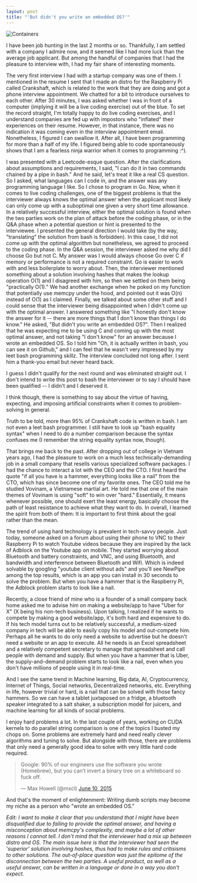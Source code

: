 ```yaml
---
layout: post
title: "'But didn't you write an embedded OS?'"
---
```



![Containers](https://imgs.xkcd.com/comics/containers.png)

I have been job hunting in the last 2 months or so. Thankfully, I am settled with a company I admire now, and it seemed like I had more luck than the average job applicant. But among the handful of companies that I had the pleasure to interview with, I had my fair share of interesting moments.

The very first interview I had with a startup company was one of them. I mentioned in the resume I sent that I made an distro for the Raspberry Pi called Crankshaft, which is related to the work that they are doing and got a phone interview appointment. We chatted for a bit to introduce ourselves to each other. After 30 minutes, I was asked whether I was in front of a computer (implying it will be a live coding exercise) out of the blue. To set the record straight, I'm totally happy to do live coding exercises, and I understand companies are fed up with impostors who "inflated" their experiences on their resume. However, in that instance, there was no indication it was coming even in the interview appointment email. Nonetheless, I figured I can swallow it. After all, I have been programming for more than a half of my life. I figured being able to code spontaneously shows that I am a fearless ninja warrior when it comes to programming :^).

I was presented with a Leetcode-esque question. After the clarifications about assumptions and requirements, I said, "I can do it in two commands chained by a pipe in bash." And he said, let's treat it like a real CS question. So I asked, what languages can I code in, and the answer was any programming language I like. So I chose to program in Go. Now, when it comes to live coding challenges, one of the biggest problems is that the interviewer always knows the optimal answer when the applicant most likely can only come up with a suboptimal one given a very short time allowance. In a relatively successful interview, either the optimal solution is found when the two parties work on the plan of attack before the coding phase, or in the Q&A phase when a potential question or hint is presented to the interviewee. I presented the general direction I would take (by the way, "translating" the solution from bash is forbidden). In this case, I did not come up with the optimal algorithm but nonetheless, we agreed to proceed to the coding phase. In the Q&A session, the interviewer asked me why did I choose Go but not C. My answer was I would always choose Go over C if memory or performance is not a required constraint. Go is easier to work with and less boilerplate to worry about. Then, the interviewer mentioned something about a solution involving hashes that makes the lookup operation O(1) and I disagreed with him, so then we settled on them being "practically O(1)." We had another exchange when he poked on my function that potentially use memcpy under the hood, and pointed out it was O(n) instead of O(1) as I claimed. Finally, we talked about some other stuff and I could sense that the interviewer being disappointed when I didn't come up with the optimal answer. I answered something like "I honestly don't know the answer for it -- there are more things that I don't know than things I do know." He asked, "But didn't you write an embedded OS?". Then I realized that he was expecting me to be using C and coming up with the most optimal answer, and not taking "I don't know" for an answer because I wrote an embedded OS. So I told him "Oh, it is actually written in bash, you can see it on Github," and I can feel that he wasn't very impressed by my leet bash programming skillz. The interview concluded not long after. I sent him a thank-you email but never heard back.

I guess I didn't qualify for the next round and was eliminated straight out. I don't intend to write this post to bash the interviewer or to say I should have been qualified -- I didn't and I deserved it.

I think though, there is something to say about the virtue of having, expecting, and imposing artificial constraints when it comes to problem-solving in general.

Truth to be told, more than 95% of Crankshaft code is written in bash. I am not even a leet bash programmer. I still have to look up "bash equality syntax" when I need to do a number comparison because the syntax confuses me (I remember the string equality syntax now, though).

That brings me back to the past. After dropping out of college in Vietnam years ago, I had the pleasure to work on a much less technically-demanding job in a small company that resells various specialized software packages. I had the chance to interact a lot with the CEO and the CTO. I first heard the quote "if all you have is a hammer, everything looks like a nail" from the CTO, which has since become one of my favorite ones. The CEO told me he studied Vovinam, a Vietnamese martial art. He told me that one of the main themes of Vovinam is using "soft" to win over "hard." Essentially, it means whenever possible, one should exert the least energy, basically choose the path of least resistance to achieve what they want to do. In overall, I learned the spirit from both of them: It is important to first think about the goal rather than the mean.

The trend of using hard technology is prevalent in tech-savvy people. Just today, someone asked on a forum about using their phone to VNC to their Raspberry Pi to watch Youtube videos because they are inspired by the lack of Adblock on the Youtube app on mobile. They started worrying about Bluetooth and battery constraints, and VNC, and using Bluetooth, and bandwidth and interference between Bluetooth and Wifi. Which is indeed solvable by googling "youtube client without ads" and you'll see NewPipe among the top results, which is an app you can install in 30 seconds to solve the problem. But when you have a hammer that is the Raspberry Pi, the Adblock problem starts to look like a nail.

Recently, a close friend of mine who is a founder of a small company back home asked me to advise him on making a website/app to have "Uber for X" (X being his non-tech business). Upon talking, I realized if he wants to compete by making a good website/app, it's both hard and expensive to do. If his tech model turns out to be relatively successful, a medium-sized company in tech will be able to easily copy his model and out-compete him. Perhaps all he wants to do only need a website to advertise but he doesn't need a website or an app to execute. All he needs is an Excel spreadsheet and a relatively competent secretary to manage that spreadsheet and call people with demand and supply. But when you have a hammer that is Uber, the supply-and-demand problem starts to look like a nail, even when you don't have millions of people using it in real-time.

And I see the same trend in Machine learning, Big data, AI, Cryptocurrency, Internet of Things, Social networks, Decentralized networks, etc. Everything in life, however trivial or hard, is a nail that can be solved with those fancy hammers. So we can have a tablet juxtaposed on a fridge, a bluetooth speaker integrated to a salt shaker, a subscription model for juicers, and machine learning for all kinds of social problems.

I enjoy hard problems a lot. In the last couple of years, working on CUDA kernels to do parallel string comparison is one of the topics I busted my chops on. Some problems are extremely hard and need really clever algorithms and tuning to solve. But alongside with those, there are problems that only need a generally good idea to solve with very little hard code required. 

<blockquote class="twitter-tweet" data-lang="en"><p lang="en" dir="ltr">Google: 90% of our engineers use the software you wrote (Homebrew), but you can’t invert a binary tree on a whiteboard so fuck off.</p>&mdash; Max Howell (@mxcl) <a href="https://twitter.com/mxcl/status/608682016205344768?ref_src=twsrc%5Etfw">June 10, 2015</a></blockquote>
<script async src="https://platform.twitter.com/widgets.js" charset="utf-8"></script>

And that's the moment of enlightenment: Writing dumb scripts may become my niche as a person who "wrote an embedded OS."

*Edit: I want to make it clear that you understand that I might have been disqualified due to failing to provide the optimal answer, and having a misconception about memcpy's complexity, and maybe a lot of other reasons I cannot tell. I don't mind that the interviewer had a mix up between distro and OS. The main issue here is that the interviewer had seen the 'superior' solution involving hashes, thus had to make rules and critisisms to other solutions. The out-of-place question was just the epitome of the disconnection between the two parties. A useful product, as well as a useful answer, can be written in a language or done in a way you don't expect.*

